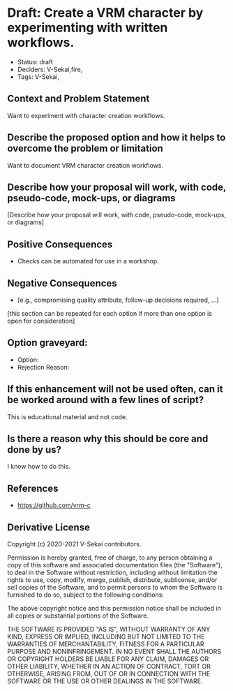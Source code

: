 # Draft: Create a VRM character by experimenting with written workflows.

- Status: draft <!-- draft | rejected | accepted | deprecated | superseded by -->
- Deciders: V-Sekai,fire,
- Tags: V-Sekai,

## Context and Problem Statement

Want to experiment with character creation workflows.

## Describe the proposed option and how it helps to overcome the problem or limitation

Want to document VRM character creation workflows.

## Describe how your proposal will work, with code, pseudo-code, mock-ups, or diagrams

[Describe how your proposal will work, with code, pseudo-code, mock-ups, or diagrams]

## Positive Consequences <!-- optional -->

- Checks can be automated for use in a workshop.

## Negative Consequences <!-- optional -->

- [e.g., compromising quality attribute, follow-up decisions required, …]

[this section can be repeated for each option if more than one option is open for consideration]

## Option graveyard: <!-- same as above -->

- Option: <!-- [List the proposed options no longer open for consideration.] -->
- Rejection Reason: <!-- [List the reasons for the rejection: (the Bad traits)] -->

## If this enhancement will not be used often, can it be worked around with a few lines of script?

This is educational material and not code.

## Is there a reason why this should be core and done by us?

I know how to do this.

## References <!-- optional -->

- https://github.com/vrm-c

## Derivative License

Copyright (c) 2020-2021 V-Sekai contributors.

Permission is hereby granted, free of charge, to any person obtaining a copy
of this software and associated documentation files (the "Software"), to deal
in the Software without restriction, including without limitation the rights
to use, copy, modify, merge, publish, distribute, sublicense, and/or sell
copies of the Software, and to permit persons to whom the Software is
furnished to do so, subject to the following conditions:

The above copyright notice and this permission notice shall be included in all
copies or substantial portions of the Software.

THE SOFTWARE IS PROVIDED "AS IS", WITHOUT WARRANTY OF ANY KIND, EXPRESS OR
IMPLIED, INCLUDING BUT NOT LIMITED TO THE WARRANTIES OF MERCHANTABILITY,
FITNESS FOR A PARTICULAR PURPOSE AND NONINFRINGEMENT. IN NO EVENT SHALL THE
AUTHORS OR COPYRIGHT HOLDERS BE LIABLE FOR ANY CLAIM, DAMAGES OR OTHER
LIABILITY, WHETHER IN AN ACTION OF CONTRACT, TORT OR OTHERWISE, ARISING FROM,
OUT OF OR IN CONNECTION WITH THE SOFTWARE OR THE USE OR OTHER DEALINGS IN THE
SOFTWARE.
